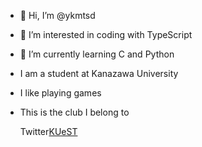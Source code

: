 - 👋 Hi, I’m @ykmtsd
- 👀 I’m interested in coding with TypeScript
- 🌱 I’m currently learning C and Python
- I am a student at Kanazawa University
- I like playing games

- This is the club I belong to

  Twitter[KUeST](https://twitter.com/kanazawaesports)

<!---
ykmtsd/ykmtsd is a ✨ special ✨ repository because its `README.md` (this file) appears on your GitHub profile.
You can click the Preview link to take a look at your changes.
--->
